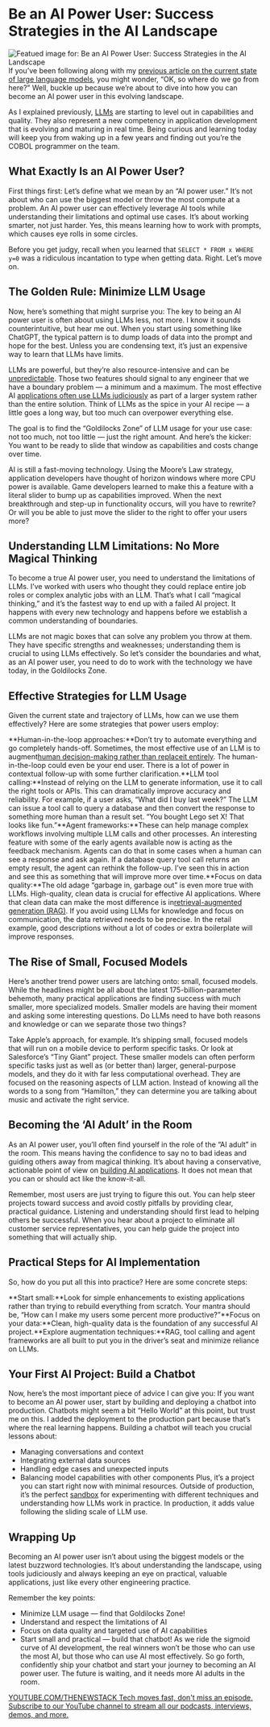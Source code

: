 # Be an AI Power User: Success Strategies in the AI Landscape
![Featued image for: Be an AI Power User: Success Strategies in the AI Landscape](https://cdn.thenewstack.io/media/2024/08/c22ed3d7-chatbot-1024x576.jpg)
If you’ve been following along with my [previous article on the current state of large language models](https://thenewstack.io/the-current-state-of-llms-riding-the-sigmoid-curve/), you might wonder, “OK, so where do we go from here?” Well, buckle up because we’re about to dive into how you can become an AI power user in this evolving landscape.

As I explained previously, [LLMs](https://www.datastax.com/guides/what-is-a-large-language-model?utm_medium=byline&utm_source=thenewstack&utm_campaign=enterprise&utm_content=power-user) are starting to level out in capabilities and quality. They also represent a new competency in application development that is evolving and maturing in real time. Being curious and learning today will keep you from waking up in a few years and finding out you’re the COBOL programmer on the team.

## What Exactly Is an AI Power User?
First things first: Let’s define what we mean by an “AI power user.” It’s not about who can use the biggest model or throw the most compute at a problem. An AI power user can effectively leverage AI tools while understanding their limitations and optimal use cases. It’s about working smarter, not just harder. Yes, this means learning how to work with prompts, which causes eye rolls in some circles.

Before you get judgy, recall when you learned that `SELECT * FROM x WHERE y=0`
was a ridiculous incantation to type when getting data. Right. Let’s move on.

## The Golden Rule: Minimize LLM Usage
Now, here’s something that might surprise you: The key to being an AI power user is often about using LLMs less, not more. I know it sounds counterintuitive, but hear me out. When you start using something like ChatGPT, the typical pattern is to dump loads of data into the prompt and hope for the best. Unless you are condensing text, it’s just an expensive way to learn that LLMs have limits.

LLMs are powerful, but they’re also resource-intensive and can be [unpredictable](https://arxiv.org/abs/2304.00612). Those two features should signal to any engineer that we have a boundary problem — a minimum and a maximum. The most effective AI [applications often use LLMs judiciously](https://thenewstack.io/how-llms-are-transforming-enterprise-applications/) as part of a larger system rather than the entire solution. Think of LLMs as the spice in your AI recipe — a little goes a long way, but too much can overpower everything else.

The goal is to find the “Goldilocks Zone” of LLM usage for your use case: not too much, not too little — just the right amount. And here’s the kicker: You want to be ready to slide that window as capabilities and costs change over time.

AI is still a fast-moving technology. Using the Moore’s Law strategy, application developers have thought of horizon windows where more CPU power is available. Game developers learned to make this a feature with a literal slider to bump up as capabilities improved. When the next breakthrough and step-up in functionality occurs, will you have to rewrite? Or will you be able to just move the slider to the right to offer your users more?

## Understanding LLM Limitations: No More Magical Thinking
To become a true AI power user, you need to understand the limitations of LLMs. I’ve worked with users who thought they could replace entire job roles or complex analytic jobs with an LLM. That’s what I call “magical thinking,” and it’s the fastest way to end up with a failed AI project. It happens with every new technology and happens before we establish a common understanding of boundaries.

LLMs are not magic boxes that can solve any problem you throw at them. They have specific strengths and weaknesses; understanding them is crucial to using LLMs effectively. So let’s consider the boundaries and what, as an AI power user, you need to do to work with the technology we have today, in the Goldilocks Zone.

## Effective Strategies for LLM Usage
Given the current state and trajectory of LLMs, how can we use them effectively? Here are some strategies that power users employ:

**Human-in-the-loop approaches:**Don’t try to automate everything and go completely hands-off. Sometimes, the most effective use of an LLM is to augment[human decision-making rather than replaceit entirely](https://thenewstack.io/ai-is-best-supporting-human-decision-making-not-replacing-it/). The human-in-the-loop could even be your end user. There is a lot of power in contextual follow-up with some further clarification.**LLM tool calling:**Instead of relying on the LLM to generate information, use it to call the right tools or APIs. This can dramatically improve accuracy and reliability. For example, if a user asks, “What did I buy last week?” The LLM can issue a tool call to query a database and then convert the response to something more human than a result set. “You bought Lego set X! That looks like fun.”**Agent frameworks:**These can help manage complex workflows involving multiple LLM calls and other processes. An interesting feature with some of the early agents available now is acting as the feedback mechanism. Agents can do that in some cases when a human can see a response and ask again. If a database query tool call returns an empty result, the agent can rethink the follow-up. I’ve seen this in action and see this as something that will improve more over time.**Focus on data quality:**The old adage “garbage in, garbage out” is even more true with LLMs. High-quality, clean data is crucial for effective AI applications. Where that clean data can make the most difference is in[retrieval-augmented generation (RAG)](https://www.datastax.com/guides/what-is-retrieval-augmented-generation?utm_medium=byline&utm_source=thenewstack&utm_campaign=enterprise&utm_content=power-user). If you avoid using LLMs for knowledge and focus on communication, the data retrieved needs to be precise. In the retail example, good descriptions without a lot of codes or extra boilerplate will improve responses.
## The Rise of Small, Focused Models
Here’s another trend power users are latching onto: small, focused models. While the headlines might be all about the latest 175-billion-parameter behemoth, many practical applications are finding success with much smaller, more specialized models. Smaller models are having their moment and asking some interesting questions. Do LLMs need to have both reasons and knowledge or can we separate those two things?

Take Apple’s approach, for example. It’s shipping small, focused models that will run on a mobile device to perform specific tasks. Or look at Salesforce’s “Tiny Giant” project. These smaller models can often perform specific tasks just as well as (or better than) larger, general-purpose models, and they do it with far less computational overhead. They are focused on the reasoning aspects of LLM action. Instead of knowing all the words to a song from “Hamilton,” they can determine you are talking about music and activate the right service.

## Becoming the ‘AI Adult’ in the Room
As an AI power user, you’ll often find yourself in the role of the “AI adult” in the room. This means having the confidence to say no to bad ideas and guiding others away from magical thinking. It’s about having a conservative, actionable point of view on [building AI applications](https://thenewstack.io/surmounting-the-challenge-of-building-web3-applications/). It does not mean that you can or should act like the know-it-all.

Remember, most users are just trying to figure this out. You can help steer projects toward success and avoid costly pitfalls by providing clear, practical guidance. Listening and understanding should first lead to helping others be successful. When you hear about a project to eliminate all customer service representatives, you can help guide the project into something that will actually ship.

## Practical Steps for AI Implementation
So, how do you put all this into practice? Here are some concrete steps:

**Start small:**Look for simple enhancements to existing applications rather than trying to rebuild everything from scratch. Your mantra should be, “How can I make my users some percent more productive?”**Focus on your data:**Clean, high-quality data is the foundation of any successful AI project.**Explore augmentation techniques:**RAG, tool calling and agent frameworks are all built to put you in the driver’s seat and minimize reliance on LLMs.
## Your First AI Project: Build a Chatbot
Now, here’s the most important piece of advice I can give you: If you want to become an AI power user, start by building and deploying a chatbot into production. Chatbots might seem a bit “Hello World” at this point, but trust me on this. I added the deployment to the production part because that’s where the real learning happens. Building a chatbot will teach you crucial lessons about:

- Managing conversations and context
- Integrating external data sources
- Handling edge cases and unexpected inputs
- Balancing model capabilities with other components
Plus, it’s a project you can start right now with minimal resources. Outside of production, it’s the perfect [sandbox](https://www.langflow.org/) for experimenting with different techniques and understanding how LLMs work in practice. In production, it adds value following the sliding scale of LLM use.

## Wrapping Up
Becoming an AI power user isn’t about using the biggest models or the latest buzzword technologies. It’s about understanding the landscape, using tools judiciously and always keeping an eye on practical, valuable applications, just like every other engineering practice.

Remember the key points:

- Minimize LLM usage — find that Goldilocks Zone!
- Understand and respect the limitations of AI
- Focus on data quality and targeted use of AI capabilities
- Start small and practical — build that chatbot!
As we ride the sigmoid curve of AI development, the real winners won’t be those who can use the most AI, but those who can use AI most effectively. So go forth, confidently ship your chatbot and start your journey to becoming an AI power user. The future is waiting, and it needs more AI adults in the room.

[
YOUTUBE.COM/THENEWSTACK
Tech moves fast, don't miss an episode. Subscribe to our YouTube
channel to stream all our podcasts, interviews, demos, and more.
](https://youtube.com/thenewstack?sub_confirmation=1)